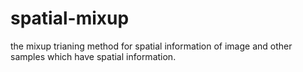 # spatial-mixup
the mixup trianing method for spatial information of image and other samples which have spatial information.
